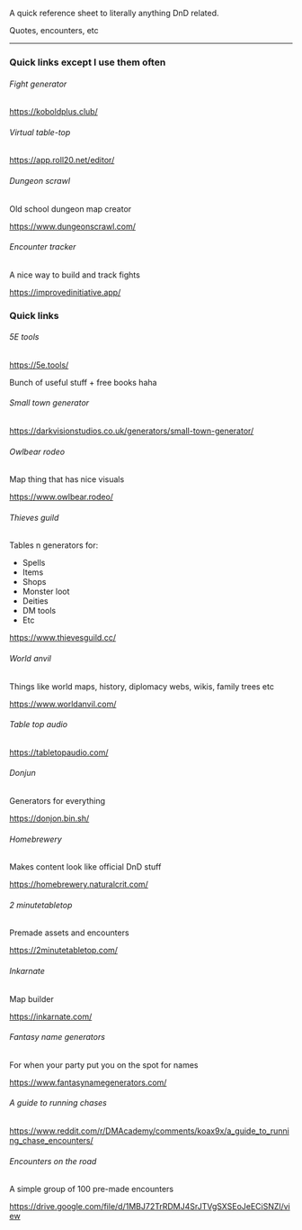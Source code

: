 A quick reference sheet to literally anything DnD related.

Quotes, encounters, etc

---

### Quick links except I use them often

###### Fight generator
https://koboldplus.club/

###### Virtual table-top

https://app.roll20.net/editor/

###### Dungeon scrawl

Old school dungeon map creator

https://www.dungeonscrawl.com/

###### Encounter tracker

A nice way to build and track fights

https://improvedinitiative.app/

### Quick links

###### 5E tools

https://5e.tools/

Bunch of useful stuff + free books haha

###### Small town generator
https://darkvisionstudios.co.uk/generators/small-town-generator/

###### Owlbear rodeo

Map thing that has nice visuals

https://www.owlbear.rodeo/

###### Thieves guild

Tables n generators for:
- Spells
- Items
- Shops
- Monster loot
- Deities
- DM tools
- Etc

https://www.thievesguild.cc/

###### World anvil

Things like world maps, history, diplomacy webs, wikis, family trees etc

https://www.worldanvil.com/

###### Table top audio

https://tabletopaudio.com/

###### Donjun

Generators for everything

https://donjon.bin.sh/

###### Homebrewery

Makes content look like official DnD stuff

https://homebrewery.naturalcrit.com/

###### 2 minutetabletop

Premade assets and encounters

https://2minutetabletop.com/

###### Inkarnate

Map builder

https://inkarnate.com/

###### Fantasy name generators

For when your party put you on the spot for names

https://www.fantasynamegenerators.com/

###### A guide to running chases

https://www.reddit.com/r/DMAcademy/comments/koax9x/a_guide_to_running_chase_encounters/


###### Encounters on the road

A simple group of 100 pre-made encounters

https://drive.google.com/file/d/1MBJ72TrRDMJ4SrJTVgSXSEoJeECiSNZl/view
